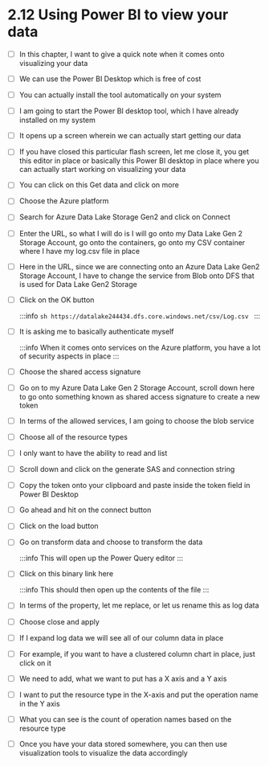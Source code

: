 # 2.12 Using Power BI to view your data

- [ ] In this chapter, I want to give a quick note when it comes onto visualizing your data<br/>

- [ ] We can use the Power BI Desktop which is free of cost<br/>

- [ ] You can actually install the tool automatically on your system<br/>

- [ ] I am going to start the Power BI desktop tool, which I have already installed on my system<br/>

- [ ] It opens up a screen wherein we can actually start getting our data<br/>

- [ ] If you have closed this particular flash screen, let me close it, you get this editor in place or basically this Power BI desktop in place where you can actually start working on visualizing your data<br/>

- [ ] You can click on this Get data and click on more<br/>

- [ ] Choose the Azure platform<br/>

- [ ] Search for Azure Data Lake Storage Gen2 and click on Connect<br/>

- [ ] Enter the URL, so what I will do is I will go onto my Data Lake Gen 2 Storage Account, go onto the containers, go onto my CSV container where I have my log.csv file in place<br/>

- [ ] Here in the URL, since we are connecting onto an Azure Data Lake Gen2 Storage Account, I have to change the service from Blob onto DFS that is used for Data Lake Gen2 Storage<br/>

- [ ] Click on the OK button<br/>

    :::info
        ```sh
        https://datalake244434.dfs.core.windows.net/csv/Log.csv
        ```
    :::

- [ ] It is asking me to basically authenticate myself<br/>

    :::info
        When it comes onto services on the Azure platform, you have a lot of security aspects in place
    :::

- [ ] Choose the shared access signature<br/>

- [ ] Go on to my Azure Data Lake Gen 2 Storage Account, scroll down here to go onto something known as shared access signature to create a new token<br/>

- [ ] In terms of the allowed services, I am going to choose the blob service<br/>

- [ ] Choose all of the resource types<br/>

- [ ] I only want to have the ability to read and list<br/>

- [ ] Scroll down and click on the generate SAS and connection string<br/>

- [ ] Copy the token onto your clipboard and paste inside the token field in Power BI Desktop<br/>

- [ ] Go ahead and hit on the connect button<br/>

- [ ] Click on the load button<br/>

- [ ] Go on transform data and choose to transform the data<br/>

    :::info
        This will open up the Power Query editor
    :::

- [ ] Click on this binary link here<br/>

    :::info
        This should then  open up the contents of the file
    :::

- [ ] In terms of the property, let me replace, or let us rename this as log data<br/>

- [ ] Choose close and apply<br/>

- [ ] If I expand log data we will see all of our column data in place<br/>

- [ ] For example, if you want to have a clustered column chart in place, just click on it<br/>

- [ ] We need to add, what we want to put has a X axis and a Y axis<br/>

- [ ] I want to put the resource type in the X-axis and put the operation name in the Y axis<br/>

- [ ] What you can see is the count of operation names based on the resource type<br/>

- [ ] Once you have your data stored somewhere, you can then use visualization tools to visualize the data accordingly<br/>